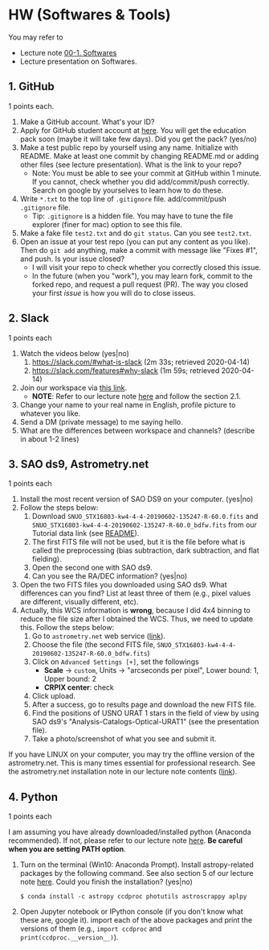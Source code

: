 # HW (Softwares & Tools)

You may refer to 

* Lecture note [00-1. Softwares](https://github.com/ysBach/SNU_AOclass/blob/master/Notebooks/00-1_Softwares.md)
* Lecture presentation on Softwares.



## 1. GitHub

1 points each.

1. Make a GitHub account. What's your ID?
2. Apply for GitHub student account at [here](https://education.github.com/pack). You will get the education pack soon (maybe it will take few days). Did you get the pack? (yes/no)
3. Make a test public repo by yourself using any name. Initialize with README. Make at least one commit by changing README.md or adding other files (see lecture presentation). What is the link to your repo?
   * Note: You must be able to see your commit at GitHub within 1 minute. If you cannot, check whether you did add/commit/push correctly. Search on google by yourselves to learn how to do these.
4. Write ``*.txt`` to the top line of ``.gitignore`` file. add/commit/push ``.gitignore`` file.
   * Tip: ``.gitignore`` is a hidden file. You may have to tune the file explorer (finer for mac) option to see this file.
5. Make a fake file ``test2.txt`` and do ``git status``. Can you see ``test2.txt``.
6. Open an issue at your test repo (you can put any content as you like). Then do ``git add`` anything, make a commit with message like "Fixes #1", and push. Is your issue closed? 
   * I will visit your repo to check whether you correctly closed this issue.
   * In the future (when you "work"), you may learn fork, commit to the forked repo, and request a pull request (PR). The way you closed your first _issue_ is how you will do to close isseus.



## 2. Slack

1 points each

1. Watch the videos below (yes|no)
   1. https://slack.com/#what-is-slack (2m 33s; retrieved 2020-04-14)
   2. https://slack.com/features#why-slack (1m 59s; retrieved 2020-04-14)
2. Join our workspace via [this link](https://join.slack.com/t/2020ao1/shared_invite/zt-d41p1yyo-3gLPwfpzSypMrCG1Flavdw).
   * **NOTE**: Refer to our lecture note [here](https://github.com/ysBach/SNU_AOclass/blob/master/Notebooks/00-1_Softwares.md#2-slack) and follow the section 2.1.
3. Change your name to your real name in English, profile picture to whatever you like.
4. Send a DM (private message) to me saying hello.
5. What are the differences between workspace and channels? (describe in about 1-2 lines)



## 3. SAO ds9, Astrometry.net

1 points each

1. Install the most recent version of SAO DS9 on your computer. (yes|no)
2. Follow the steps below:
   1. Download ``SNUO_STX16803-kw4-4-4-20190602-135247-R-60.0.fits`` and ``SNUO_STX16803-kw4-4-4-20190602-135247-R-60.0_bdfw.fits`` from our Tutorial data link (see [README](https://github.com/ysBach/SNU_AOclass)). 
   2. The first FITS file will not be used, but it is the file before what is called the preprocessing (bias subtraction, dark subtraction, and flat fielding).
   3. Open the second one with SAO ds9.
   4. Can you see the RA/DEC information? (yes|no)
3. Open the two FITS files you downloaded using SAO ds9. What differences can you find? List at least three of them (e.g., pixel values are different, visually different, etc). 
4. Actually, this WCS information is **wrong**, because I did 4x4 binning to reduce the file size after I obtained the WCS. Thus, we need to update this. Follow the steps below:
   1. Go to ``astrometry.net`` web service ([link](http://nova.astrometry.net/upload)). 
   2. Choose the file (the second FITS file, ``SNUO_STX16803-kw4-4-4-20190602-135247-R-60.0_bdfw.fits``)
   3. Click on ``Advanced Settings [+]``, set the followings
      * **Scale** → ``custom``, Units → "arcseconds per pixel", Lower bound: 1, Upper bound: 2
      * **CRPIX center**: check
   4. Click upload.
   5. After a success, go to results page and download the new FITS file. 
   6. Find the positions of USNO URAT 1 stars in the field of view by using SAO ds9's "Analysis-Catalogs-Optical-URAT1" (see the presentation file).
   7. Take a photo/screenshot of what you see and submit it.

If you have LINUX on your computer, you may try the offline version of the astrometry.net. This is many times essential for professional research. See the astrometry.net installation note in our lecture note contents ([link](https://github.com/ysBach/SNU_AOclass#3-seminar-contents)).



## 4. Python

1 points each

I am assuming you have already downloaded/installed python (Anaconda recommended). If not, please refer to our lecture note [here](https://github.com/ysBach/SNU_AOclass/blob/master/Notebooks/00-1_Softwares.md#3-anaconda). **Be careful when you are setting PATH option**.

1. Turn on the terminal (Win10: Anaconda Prompt). Install astropy-related packages by the following command. See also section 5 of our lecture note [here](https://github.com/ysBach/SNU_AOclass/blob/master/Notebooks/00-1_Softwares.md#5-astropy-and-affiliated-packages). Could you finish the installation? (yes|no)
   ```
   $ conda install -c astropy ccdproc photutils astroscrappy aplpy
   ```
1. Open Jupyter notebook or IPython console (if you don't know what these are, google it). import each of the above packages and print the versions of them (e.g., ``import ccdproc`` and ``print(ccdproc.__version__)``).